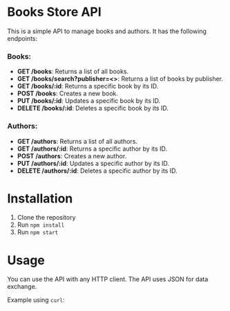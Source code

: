 # Books Store API

This is a simple API to manage books and authors. It has the following endpoints:

### Books:
- **GET /books**: Returns a list of all books.
- **GET /books/search?publisher=<>**: Returns a list of books by publisher.
- **GET /books/:id**: Returns a specific book by its ID.
- **POST /books**: Creates a new book.
- **PUT /books/:id**: Updates a specific book by its ID.
- **DELETE /books/:id**: Deletes a specific book by its ID.

### Authors:

- **GET /authors**: Returns a list of all authors.
- **GET /authors/:id**: Returns a specific author by its ID.
- **POST /authors**: Creates a new author.
- **PUT /authors/:id**: Updates a specific author by its ID.
- **DELETE /authors/:id**: Deletes a specific author by its ID.

# Installation

1. Clone the repository
2. Run `npm install`
3. Run `npm start`

# Usage

You can use the API with any HTTP client. The API uses JSON for data exchange.

Example using `curl`: